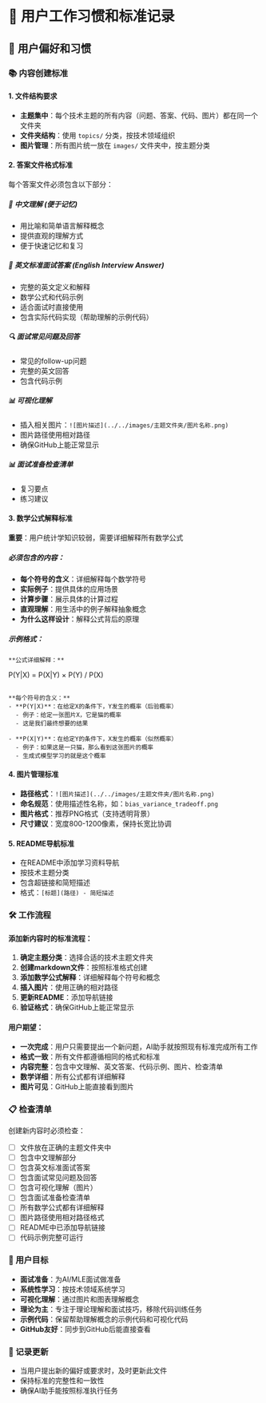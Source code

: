 # 📝 用户工作习惯和标准记录

## 🎯 用户偏好和习惯

### 📚 内容创建标准

#### 1. 文件结构要求
- **主题集中**：每个技术主题的所有内容（问题、答案、代码、图片）都在同一个文件夹
- **文件夹结构**：使用 `topics/` 分类，按技术领域组织
- **图片管理**：所有图片统一放在 `images/` 文件夹中，按主题分类

#### 2. 答案文件格式标准
每个答案文件必须包含以下部分：

##### 🎯 中文理解 (便于记忆)
- 用比喻和简单语言解释概念
- 提供直观的理解方式
- 便于快速记忆和复习

##### 📝 英文标准面试答案 (English Interview Answer)
- 完整的英文定义和解释
- 数学公式和代码示例
- 适合面试时直接使用
- 包含实际代码实现（帮助理解的示例代码）

##### 🔍 面试常见问题及回答
- 常见的follow-up问题
- 完整的英文回答
- 包含代码示例

##### 📊 可视化理解
- 插入相关图片：`![图片描述](../../images/主题文件夹/图片名称.png)`
- 图片路径使用相对路径
- 确保GitHub上能正常显示

##### 📊 面试准备检查清单
- 复习要点
- 练习建议

#### 3. 数学公式解释标准
**重要**：用户统计学知识较弱，需要详细解释所有数学公式

##### 必须包含的内容：
- **每个符号的含义**：详细解释每个数学符号
- **实际例子**：提供具体的应用场景
- **计算步骤**：展示具体的计算过程
- **直观理解**：用生活中的例子解释抽象概念
- **为什么这样设计**：解释公式背后的原理

##### 示例格式：
```
**公式详细解释：**

```
P(Y|X) = P(X|Y) × P(Y) / P(X)
```

**每个符号的含义：**
- **P(Y|X)**：在给定X的条件下，Y发生的概率（后验概率）
  - 例子：给定一张图片X，它是猫的概率
  - 这是我们最终想要的结果

- **P(X|Y)**：在给定Y的条件下，X发生的概率（似然概率）
  - 例子：如果这是一只猫，那么看到这张图片的概率
  - 生成式模型学习的就是这个概率
```

#### 4. 图片管理标准
- **路径格式**：`![图片描述](../../images/主题文件夹/图片名称.png)`
- **命名规范**：使用描述性名称，如：`bias_variance_tradeoff.png`
- **图片格式**：推荐PNG格式（支持透明背景）
- **尺寸建议**：宽度800-1200像素，保持长宽比协调

#### 5. README导航标准
- 在README中添加学习资料导航
- 按技术主题分类
- 包含超链接和简短描述
- 格式：`[标题](路径) - 简短描述`

### 🛠️ 工作流程

#### 添加新内容时的标准流程：
1. **确定主题分类**：选择合适的技术主题文件夹
2. **创建markdown文件**：按照标准格式创建
3. **添加数学公式解释**：详细解释每个符号和概念
4. **插入图片**：使用正确的相对路径
5. **更新README**：添加导航链接
6. **验证格式**：确保GitHub上能正常显示

#### 用户期望：
- **一次完成**：用户只需要提出一个新问题，AI助手就按照现有标准完成所有工作
- **格式一致**：所有文件都遵循相同的格式和标准
- **内容完整**：包含中文理解、英文答案、代码示例、图片、检查清单
- **数学详细**：所有公式都有详细解释
- **图片可见**：GitHub上能直接看到图片

### 📋 检查清单

创建新内容时必须检查：
- [ ] 文件放在正确的主题文件夹中
- [ ] 包含中文理解部分
- [ ] 包含英文标准面试答案
- [ ] 包含面试常见问题及回答
- [ ] 包含可视化理解（图片）
- [ ] 包含面试准备检查清单
- [ ] 所有数学公式都有详细解释
- [ ] 图片路径使用相对路径格式
- [ ] README中已添加导航链接
- [ ] 代码示例完整可运行

### 🎯 用户目标
- **面试准备**：为AI/MLE面试做准备
- **系统性学习**：按技术领域系统学习
- **可视化理解**：通过图片和图表理解概念
- **理论为主**：专注于理论理解和面试技巧，移除代码训练任务
- **示例代码**：保留帮助理解概念的示例代码和可视化代码
- **GitHub友好**：同步到GitHub后能直接查看

### 📝 记录更新
- 当用户提出新的偏好或要求时，及时更新此文件
- 保持标准的完整性和一致性
- 确保AI助手能按照标准执行任务
